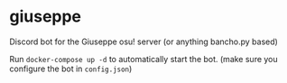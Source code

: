 # giuseppe
Discord bot for the Giuseppe osu! server (or anything bancho.py based)

Run ``docker-compose up -d`` to automatically start the bot. (make sure you configure the bot in ``config.json``)
